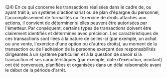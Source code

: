 (24) En ce qui concerne les transactions réalisées dans le cadre de, ou ayant trait à, un système d'actionnariat ou de plan d'épargne du personnel, l'accomplissement de formalités ou l'exercice de droits attachés aux actions, il convient de déterminer si elles peuvent être autorisées par l'émetteur. Par conséquent, certains types de transactions doivent être clairement identifiés et déterminés avec précision. Les caractéristiques de ces transactions sont liées à la nature de celles-ci (par exemple, un achat ou une vente, l'exercice d'une option ou d'autres droits), au moment de la transaction ou de l'adhésion de la personne exerçant des responsabilités dirigeantes à un système particulier, et à la question de savoir si la transaction et ses caractéristiques (par exemple, date d'exécution, montant) ont été convenues, planifiées et organisées dans un délai raisonnable avant le début de la période d'arrêt.